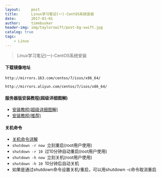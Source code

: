 ```yaml
---
layout:     post
title:      Linux学习笔记(一)-CentOS系统安装
date:       2017-01-01
author:     timebusker
header-img: img/taylorswift/post-bg-swift.jpg
catalog: true
tags:
    - Linux
---
```


> Linux学习笔记(一)-CentOS系统安装

#### 下载镜像地址
```
http://mirrors.163.com/centos/7/isos/x86_64/

http://mirrors.aliyun.com/centos/7/isos/x86_64/
```

#### 服务器版安装教程(超级详细图解)
- [安装教程(超级详细图解)](http://blog.csdn.net/junzixing1985/article/details/78700382) 
- [安装教程(推荐)](http://www.jb51.net/os/85895.html) 

#### 关机命令
- [关机命令详解](https://www.cnblogs.com/wanggd/archive/2013/07/08/3177398.html)
- `shutdown -r now `立刻重启(root用户使用) 
- `shutdown -r 10 `过10分钟自动重启(root用户使用)
- `shutdown -h now `立刻关机(root用户使用)
- `shutdown -h 10 `10分钟后自动关机 
- 如果是通过shutdown命令设置关机/重启，可以用shutdown -c命令取消重启
